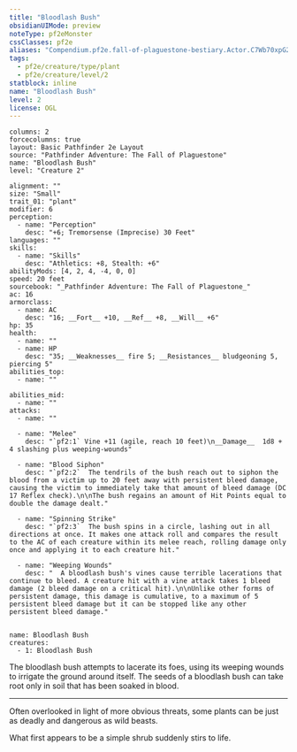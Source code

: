 ```yaml
---
title: "Bloodlash Bush"
obsidianUIMode: preview
noteType: pf2eMonster
cssClasses: pf2e
aliases: "Compendium.pf2e.fall-of-plaguestone-bestiary.Actor.C7Wb70xpG2PvTslg" 
tags:
  - pf2e/creature/type/plant
  - pf2e/creature/level/2
statblock: inline
name: "Bloodlash Bush"
level: 2
license: OGL
---
```


```statblock
columns: 2
forcecolumns: true
layout: Basic Pathfinder 2e Layout
source: "Pathfinder Adventure: The Fall of Plaguestone"
name: "Bloodlash Bush"
level: "Creature 2"

alignment: ""
size: "Small"
trait_01: "plant"
modifier: 6
perception:
  - name: "Perception"
    desc: "+6; Tremorsense (Imprecise) 30 Feet"
languages: ""
skills:
  - name: "Skills"
    desc: "Athletics: +8, Stealth: +6"
abilityMods: [4, 2, 4, -4, 0, 0]
speed: 20 feet
sourcebook: "_Pathfinder Adventure: The Fall of Plaguestone_"
ac: 16
armorclass:
  - name: AC
    desc: "16; __Fort__ +10, __Ref__ +8, __Will__ +6"
hp: 35
health:
  - name: ""
  - name: HP
    desc: "35; __Weaknesses__ fire 5; __Resistances__ bludgeoning 5, piercing 5"
abilities_top:
  - name: ""

abilities_mid:
  - name: ""
attacks:
  - name: ""

  - name: "Melee"
    desc: "`pf2:1` Vine +11 (agile, reach 10 feet)\n__Damage__  1d8 + 4 slashing plus weeping-wounds"

  - name: "Blood Siphon"
    desc: "`pf2:2`  The tendrils of the bush reach out to siphon the blood from a victim up to 20 feet away with persistent bleed damage, causing the victim to immediately take that amount of bleed damage (DC 17 Reflex check).\n\nThe bush regains an amount of Hit Points equal to double the damage dealt."

  - name: "Spinning Strike"
    desc: "`pf2:3`  The bush spins in a circle, lashing out in all directions at once. It makes one attack roll and compares the result to the AC of each creature within its melee reach, rolling damage only once and applying it to each creature hit."

  - name: "Weeping Wounds"
    desc: "  A bloodlash bush's vines cause terrible lacerations that continue to bleed. A creature hit with a vine attack takes 1 bleed damage (2 bleed damage on a critical hit).\n\nUnlike other forms of persistent damage, this damage is cumulative, to a maximum of 5 persistent bleed damage but it can be stopped like any other persistent bleed damage."
 
```

```encounter-table
name: Bloodlash Bush
creatures:
  - 1: Bloodlash Bush
```



The bloodlash bush attempts to lacerate its foes, using its weeping wounds to irrigate the ground around itself. The seeds of a bloodlash bush can take root only in soil that has been soaked in blood.

* * *

Often overlooked in light of more obvious threats, some plants can be just as deadly and dangerous as wild beasts.

What first appears to be a simple shrub suddenly stirs to life.
